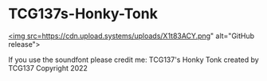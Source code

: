 # TCG137s-Honky-Tonk

<a href="https://github.com/TCG137/TCG137s-Honky-Tonk/releases"><img src=https://cdn.upload.systems/uploads/X1t83ACY.png" alt="GitHub release"></a>

If you use the soundfont please credit me:
TCG137's Honky Tonk created by TCG137 Copyright 2022 
